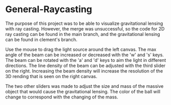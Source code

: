 # General-Raycasting

The purpose of this project was to be able to visualize gravitational lensing with ray casting. However, the merge was unsuccessful, so the code for 2D ray casting can be found in the main branch, and the gravitational lensing can be found in clement's branch.

Use the mouse to drag the light source around the left canvas. The max angle of the beam can be increased or decreased with the 'w' and 's' keys. The beam can be rotated with the 'a' and 'd' keys to aim the light in different directions. The line density of the beam can be adjusted with the third slider on the right. Increasing the beam density will increase the resolution of the 3D rending that is seen on the right canvas.

The two other sliders was made to adjust the size and mass of the massive object that would cause the gravitational lensing. The color of the ball will change to correspond with the changing of the mass.